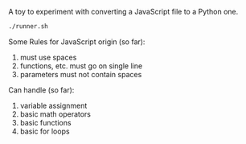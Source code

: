 A toy to experiment with converting a JavaScript file to a Python one.  

```bash
./runner.sh
```

Some Rules for JavaScript origin (so far):
1. must use spaces
2. functions, etc. must go on single line
3. parameters must not contain spaces


Can handle (so far):
1. variable assignment
2. basic math operators
3. basic functions
4. basic for loops